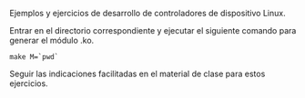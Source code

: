 Ejemplos y ejercicios de desarrollo de controladores de dispositivo Linux.

Entrar en el directorio correspondiente y ejecutar el siguiente comando para generar el módulo .ko.

```
make M=`pwd`
```
Seguir las indicaciones facilitadas en el material de clase para estos ejercicios.
